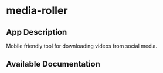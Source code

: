 # media-roller

## App Description

Mobile friendly tool for downloading videos from social media.

## Available Documentation


